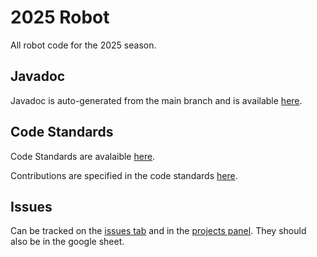 # 2025 Robot
All robot code for the 2025 season.

## Javadoc
Javadoc is auto-generated from the main branch and is available [here](https://roboblazers7617.github.io/2025Robot/index.html).

## Code Standards
Code Standards are avalaible [here](https://roboblazers7617.github.io/code-standards/).

Contributions are specified in the code standards [here](https://roboblazers7617.github.io/code-standards/docs/git-workflow.html).

## Issues
Can be tracked on the [issues tab](https://github.com/roboblazers7617/2025Robot/issues) and in the [projects panel](https://github.com/orgs/roboblazers7617/projects/6). They should also be in the google sheet. 
